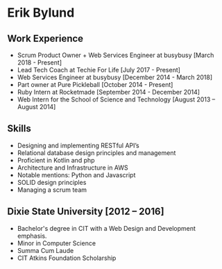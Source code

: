 # Erik Bylund

## Work Experience

- Scrum Product Owner + Web Services Engineer at busybusy [March 2018 - Present]
- Lead Tech Coach at Techie For Life [July 2017 - Present]
- Web Services Engineer at busybusy [December 2014 - March 2018]
- Part owner at Pure Pickleball [October 2014 - Present]
- Ruby Intern at Rocketmade [September 2014 - December 2014]
- Web Intern for the School of Science and Technology [August 2013 – August 2014]

## Skills

- Designing and implementing RESTful API’s
- Relational database design principles and management
- Proficient in Kotlin and php
- Architecture and Infrastructure in AWS
- Notable mentions: Python and Javascript
- SOLID design principles
- Managing a scrum team

## Dixie State University [2012 – 2016]

- Bachelor's degree in CIT  with a Web Design and Development emphasis. 
- Minor in Computer Science
- Summa Cum Laude
- CIT Atkins Foundation Scholarship
